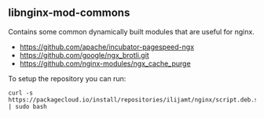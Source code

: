 libnginx-mod-commons
--------------------

Contains some common dynamically built modules that are useful for nginx.

* https://github.com/apache/incubator-pagespeed-ngx
* https://github.com/google/ngx_brotli.git
* https://github.com/nginx-modules/ngx_cache_purge

To setup the repository you can run: 

```shell
curl -s https://packagecloud.io/install/repositories/ilijamt/nginx/script.deb.sh | sudo bash
```
